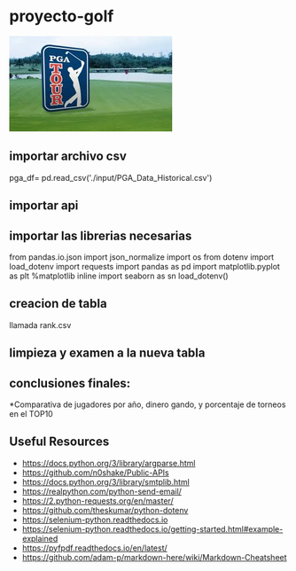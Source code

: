 # proyecto-golf

![golfPGA](golfPGA.jpeg) 

## importar archivo csv
pga_df= pd.read_csv('./input/PGA_Data_Historical.csv')
## importar api

## importar las librerias necesarias
from pandas.io.json import json_normalize
import os
from dotenv import load_dotenv
import requests
import pandas as pd
import matplotlib.pyplot as plt
%matplotlib inline
import seaborn as sn
load_dotenv()


## creacion de tabla 
llamada rank.csv

## limpieza y examen a la nueva tabla

## conclusiones finales:
*Comparativa de jugadores por año, dinero gando, y porcentaje de torneos en el TOP10
    
## Useful Resources

- https://docs.python.org/3/library/argparse.html
- https://github.com/n0shake/Public-APIs
- https://docs.python.org/3/library/smtplib.html
- https://realpython.com/python-send-email/
- https://2.python-requests.org/en/master/
- https://github.com/theskumar/python-dotenv
- https://selenium-python.readthedocs.io
- https://selenium-python.readthedocs.io/getting-started.html#example-explained
- https://pyfpdf.readthedocs.io/en/latest/
- https://github.com/adam-p/markdown-here/wiki/Markdown-Cheatsheet
